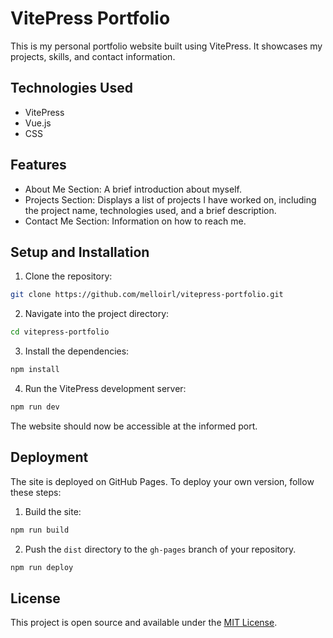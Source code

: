  
# VitePress Portfolio

This is my personal portfolio website built using VitePress. It showcases my projects, skills, and contact information.

## Technologies Used

- VitePress
- Vue.js
- CSS

## Features

- About Me Section: A brief introduction about myself.
- Projects Section: Displays a list of projects I have worked on, including the project name, technologies used, and a brief description.
- Contact Me Section: Information on how to reach me.

## Setup and Installation

1. Clone the repository:

```bash
git clone https://github.com/melloirl/vitepress-portfolio.git
```

2. Navigate into the project directory:

```bash
cd vitepress-portfolio
```

3. Install the dependencies:

```bash
npm install
```

4. Run the VitePress development server:

```bash
npm run dev
```

The website should now be accessible at the informed port.

## Deployment

The site is deployed on GitHub Pages. To deploy your own version, follow these steps:

1. Build the site:

```bash
npm run build
```

2. Push the `dist` directory to the `gh-pages` branch of your repository.

```bash
npm run deploy
```

## License

This project is open source and available under the [MIT License](LICENSE).
 
